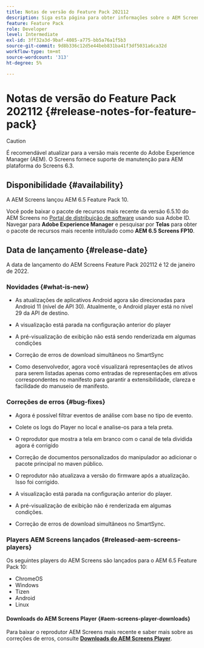 ```yaml
---
title: Notas de versão do Feature Pack 202112
description: Siga esta página para obter informações sobre o AEM Screens Feature Pack 202112 lançado em 12 de janeiro de 2022.
feature: Feature Pack
role: Developer
level: Intermediate
exl-id: 3ff32a3d-9baf-4085-a775-bb5a76a1f5b3
source-git-commit: 9d8b336c12d5e44beb831ba41f3df5031a6ca32d
workflow-type: tm+mt
source-wordcount: '313'
ht-degree: 5%

---
```


# Notas de versão do Feature Pack 202112 {#release-notes-for-feature-pack}

>[!CAUTION]
>É recomendável atualizar para a versão mais recente do Adobe Experience Manager (AEM). O Screens fornece suporte de manutenção para AEM plataforma do Screens 6.3.

## Disponibilidade {#availability}

A AEM Screens lançou AEM 6.5 Feature Pack 10.

Você pode baixar o pacote de recursos mais recente da versão 6.5.10 do AEM Screens no [Portal de distribuição de software](https://experience.adobe.com/#/downloads/content/software-distribution/br/aem.html) usando sua Adobe ID. Navegar para **Adobe Experience Manager** e pesquisar por **Telas** para obter o pacote de recursos mais recente intitulado como **AEM 6.5 Screens FP10**.

## Data de lançamento {#release-date}

A data de lançamento do AEM Screens Feature Pack 202112 é 12 de janeiro de 2022.

### Novidades {#what-is-new}

* As atualizações de aplicativos Android agora são direcionadas para Android 11 (nível de API 30). Atualmente, o Android player está no nível 29 da API de destino.

* A visualização está parada na configuração anterior do player

* A pré-visualização de exibição não está sendo renderizada em algumas condições

* Correção de erros de download simultâneos no SmartSync

* Como desenvolvedor, agora você visualizará representações de ativos para serem listadas apenas como entradas de representações em ativos correspondentes no manifesto para garantir a extensibilidade, clareza e facilidade do manuseio de manifesto.

### Correções de erros {#bug-fixes}

* Agora é possível filtrar eventos de análise com base no tipo de evento.

* Colete os logs do Player no local e analise-os para a tela preta.

* O reprodutor que mostra a tela em branco com o canal de tela dividida agora é corrigido

* Correção de documentos personalizados do manipulador ao adicionar o pacote principal no maven público.

* O reprodutor não atualizava a versão do firmware após a atualização. Isso foi corrigido.

* A visualização está parada na configuração anterior do player.

* A pré-visualização de exibição não é renderizada em algumas condições.

* Correção de erros de download simultâneos no SmartSync.

### Players AEM Screens lançados {#released-aem-screens-players}

Os seguintes players do AEM Screens são lançados para o AEM 6.5 Feature Pack 10:

* ChromeOS
* Windows
* Tizen
* Android
* Linux

#### Downloads do AEM Screens Player  {#aem-screens-player-downloads}

Para baixar o reprodutor AEM Screens mais recente e saber mais sobre as correções de erros, consulte **[Downloads do AEM Screens Player](https://download.macromedia.com/screens/index.html)**.
